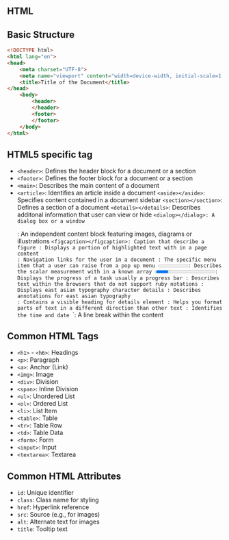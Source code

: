 ## HTML
## Basic Structure

```html
<!DOCTYPE html>
<html lang="en">
<head>
    <meta charset="UTF-8">
    <meta name="viewport" content="width=device-width, initial-scale=1.0">
    <title>Title of the Document</title>
</head>
    <body>
        <header>
        </header>
        <footer>
        </footer>
    </body>
</html>
```
## HTML5 specific tag
- `<header>`: Defines the header block for a document or a section
- `<footer>`: Defines the footer block for a document or a section
- `<main>`: Describes the main content of a document
- `<article>`: Identifies an article inside a document
`<aside></aside>`: Specifies content contained in a document sidebar
`<section></section>`: Defines a section of a document
`<details></details>`: Describes additonal information that user can view or hide
`<dialog></dialog>: A dialog box or a window
`<figure></figure>: An independent content block featuring images, diagrams or illustrations
`<figcaption></figcaption>: Caption that describe a figure
`<mark></mark>`: Displays a portion of highlighted text with in a page content
`<nav></nav>`: Navigation links for the user in a document
`<menuitem></menuitem>`: The specific menu item that a user can raise from a pop up menu
`<meter></meter>`: Describes the scalar measurement with in a known array
`<progress></progress>`: Displays the progress of a task usually a progress bar
`<rp></rp>`: Describes text within the browsers that do not support ruby notations
`<rt></rt>`: Displays east asian typography character details
`<ruby></ruby>`: Describes annotations for east asian typography
`<summary></summary>`: Contains a visible heading for details element
`<bdi></bdi>`: Helps you format parts of text in a different direction than other text
`<time></time>`: Identifies the time and date
`<wbr>`: A line break within the content
## Common HTML Tags

- `<h1>` - `<h6>`: Headings 
- `<p>`: Paragraph
- `<a>`: Anchor (Link)
- `<img>`: Image
- `<div>`: Division
- `<span>`: Inline Division
- `<ul>`: Unordered List
- `<ol>`: Ordered List
- `<li>`: List Item
- `<table>`: Table
- `<tr>`: Table Row
- `<td>`: Table Data
- `<form>`: Form
- `<input>`: Input
- `<textarea>`: Textarea

## Common HTML Attributes

- `id`: Unique identifier
- `class`: Class name for styling
- `href`: Hyperlink reference
- `src`: Source (e.g., for images)
- `alt`: Alternate text for images
- `title`: Tooltip text